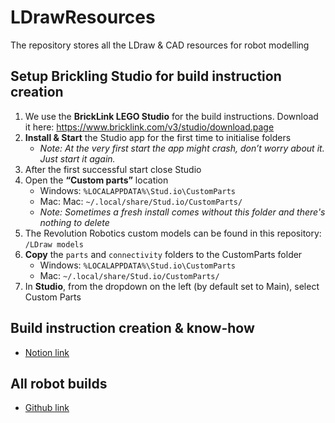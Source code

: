 # LDrawResources
The repository stores all the LDraw & CAD resources for robot modelling

## Setup Brickling Studio for build instruction creation
1. We use the **BrickLink LEGO Studio** for the build instructions. Download it here: https://www.bricklink.com/v3/studio/download.page
2. **Install & Start** the Studio app for the first time to initialise folders
    - *Note: At the very first start the app might crash, don’t worry about it. Just start it again.*
3. After the first successful start close Studio
4. Open the **“Custom parts”** location 
    - Windows: `%LOCALAPPDATA%\Stud.io\CustomParts`
    - Mac: Mac: `~/.local/share/Stud.io/CustomParts/`
    - *Note: Sometimes a fresh install comes without this folder and there's nothing to delete*
5. The Revolution Robotics custom models can be found in this repository: `/LDraw models`
6. **Copy** the `parts` and `connectivity` folders to the CustomParts folder
    - Windows: `%LOCALAPPDATA%\Stud.io\CustomParts`
    - Mac: `~/.local/share/Stud.io/CustomParts/`
7. In **Studio**, from the dropdown on the left (by default set to Main), select Custom Parts

## Build instruction creation & know-how
- [Notion link](https://www.notion.so/steamacademypro/Build-instructions-e2ea71c0967e452e86dd69178eddef85)

## All robot builds
- [Github link](https://github.com/STEAM-Academy-PRO/revolution-robotics-robot-builds)



